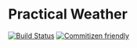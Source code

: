 # Practical Weather

[![Build Status](https://travis-ci.org/frontmesh/practical-weather.svg?branch=master)](https://travis-ci.org/frontmesh/practical-weather)
[![Commitizen friendly](https://img.shields.io/badge/commitizen-friendly-brightgreen.svg)](http://commitizen.github.io/cz-cli/)
